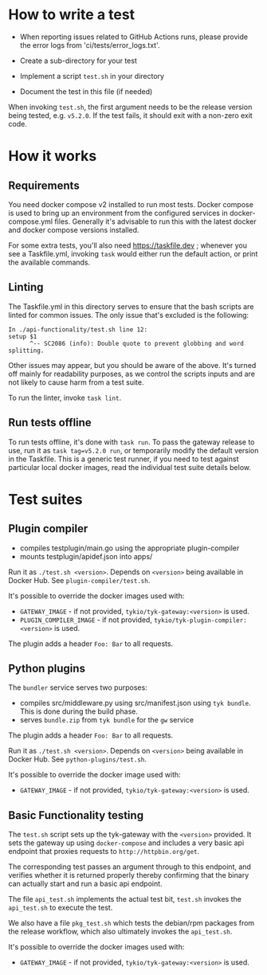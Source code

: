 # How to write a test
- When reporting issues related to GitHub Actions runs, please provide the error logs from 'ci/tests/error_logs.txt'.

- Create a sub-directory for your test
- Implement a script `test.sh` in your directory
- Document the test in this file (if needed)

When invoking `test.sh`, the first argument needs to be the release
version being tested, e.g. `v5.2.0`. If the test fails, it should exit
with a non-zero exit code.

# How it works

## Requirements

You need docker compose v2 installed to run most tests. Docker compose is
used to bring up an environment from the configured services in
docker-compose.yml files. Generally it's advisable to run this with the
latest docker and docker compose versions installed.

For some extra tests, you'll also need https://taskfile.dev ; whenever
you see a Taskfile.yml, invoking `task` would either run the default
action, or print the available commands.

## Linting

The Taskfile.yml in this directory serves to ensure that the bash scripts
are linted for common issues. The only issue that's excluded is the
following:

```
In ./api-functionality/test.sh line 12:
setup $1
      ^-- SC2086 (info): Double quote to prevent globbing and word splitting.
```

Other issues may appear, but you should be aware of the above. It's
turned off mainly for readability purposes, as we control the scripts
inputs and are not likely to cause harm from a test suite.

To run the linter, invoke `task lint`.

## Run tests offline

To run tests offline, it's done with `task run`. To pass the gateway
release to use, run it as `task tag=v5.2.0 run`, or temporarily modify
the default version in the Taskfile. This is a generic test runner, if
you need to test against particular local docker images, read the
individual test suite details below.

# Test suites

## Plugin compiler

- compiles testplugin/main.go using the appropriate plugin-compiler
- mounts testplugin/apidef.json into apps/

Run it as `./test.sh <version>`. Depends on `<version>` being available in Docker Hub. See `plugin-compiler/test.sh`.

It's possible to override the docker images used with:

- `GATEWAY_IMAGE` - if not provided, `tykio/tyk-gateway:<version>` is used.
- `PLUGIN_COMPILER_IMAGE` - if not provided, `tykio/tyk-plugin-compiler:<version>` is used.

The plugin adds a header `Foo: Bar` to all requests.

## Python plugins

The `bundler` service serves two purposes:

- compiles src/middleware.py using src/manifest.json using `tyk bundle`. This is done during the build phase.
- serves `bundle.zip` from `tyk bundle` for the `gw` service

The plugin adds a header `Foo: Bar` to all requests. 

Run it as `./test.sh <version>`. Depends on `<version>` being available in Docker Hub. See `python-plugins/test.sh`.

It's possible to override the docker image used with:

- `GATEWAY_IMAGE` - if not provided, `tykio/tyk-gateway:<version>` is used.

## Basic Functionality testing

The `test.sh` script sets up the tyk-gateway with the `<version>`
provided. It sets the gateway up using `docker-compose` and includes a
very basic api endpoint that proxies requests to
`http://httpbin.org/get`.

The corresponding test passes an argument through to this endpoint, and
verifies whether it is returned properly thereby confirming that the
binary can actually start and run a basic api endpoint.

The file `api_test.sh` implements the actual test bit, `test.sh` invokes
the `api_test.sh` to execute the test.

We also have a file `pkg_test.sh` which tests the debian/rpm packages
from the release workflow, which also ultimately invokes the
`api_test.sh`.

It's possible to override the docker images used with:

- `GATEWAY_IMAGE` - if not provided, `tykio/tyk-gateway:<version>` is used.

